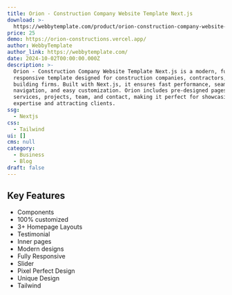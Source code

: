 ```yaml
---
title: Orion - Construction Company Website Template Next.js
download: >-
  https://webbytemplate.com/product/orion-construction-company-website-template-nextjs
price: 25
demo: https://orion-constructions.vercel.app/
author: WebbyTemplate
author_link: https://webbytemplate.com/
date: 2024-10-02T00:00:00.000Z
description: >-
  Orion - Construction Company Website Template Next.js is a modern, fully
  responsive template designed for construction companies, contractors, and
  building firms. Built with Next.js, it ensures fast performance, seamless
  navigation, and easy customization. Orion includes pre-designed pages for
  services, projects, team, and contact, making it perfect for showcasing your
  expertise and attracting clients.
ssg:
  - Nextjs
css:
  - Tailwind
ui: []
cms: null
category:
  - Business
  - Blog
draft: false
---
```

## Key Features

- Components
- 100% customized
- 3+ Homepage Layouts
- Testimonial
- Inner pages
- Modern designs
- Fully Responsive
- Slider
- Pixel Perfect Design
- Unique Design
- Tailwind
